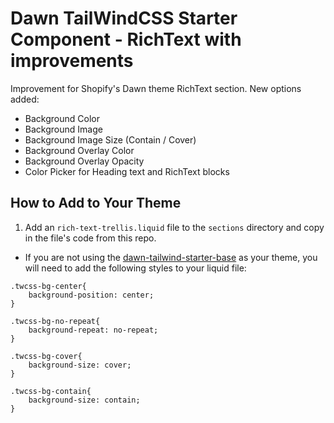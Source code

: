 # Dawn TailWindCSS Starter Component - RichText with improvements

Improvement for Shopify's Dawn theme RichText section. New options added:

- Background Color
- Background Image
- Background Image Size (Contain / Cover)
- Background Overlay Color
- Background Overlay Opacity
- Color Picker for Heading text and RichText blocks

## How to Add to Your Theme

1. Add an `rich-text-trellis.liquid` file to the `sections` directory and copy in the file's code from this repo.

- If you are not using the [dawn-tailwind-starter-base](https://github.com/TrellisCommerce/dawn-tailwind-starter-base) as your theme, you will need to add the following styles to your liquid file:

```
.twcss-bg-center{
    background-position: center;
}

.twcss-bg-no-repeat{
    background-repeat: no-repeat;
}

.twcss-bg-cover{
    background-size: cover;
}

.twcss-bg-contain{
    background-size: contain;
}
```
